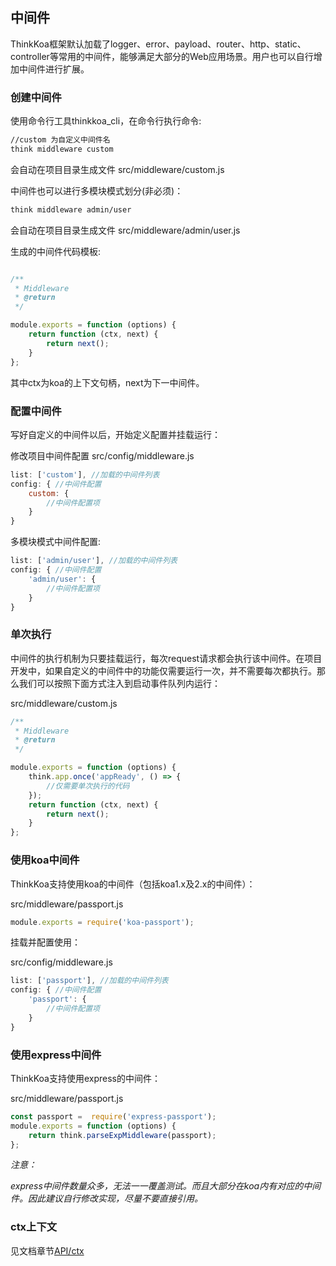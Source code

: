 ## 中间件

ThinkKoa框架默认加载了logger、error、payload、router、http、static、controller等常用的中间件，能够满足大部分的Web应用场景。用户也可以自行增加中间件进行扩展。

### 创建中间件

使用命令行工具thinkkoa_cli，在命令行执行命令:

```bash
//custom 为自定义中间件名
think middleware custom
```
会自动在项目目录生成文件 src/middleware/custom.js

中间件也可以进行多模块模式划分(非必须)：

```bash
think middleware admin/user
```
会自动在项目目录生成文件 src/middleware/admin/user.js

生成的中间件代码模板: 

```js

/**
 * Middleware
 * @return
 */

module.exports = function (options) {
    return function (ctx, next) {
        return next();
    }
};
```
其中ctx为koa的上下文句柄，next为下一中间件。

### 配置中间件
写好自定义的中间件以后，开始定义配置并挂载运行：

修改项目中间件配置 src/config/middleware.js

```js
list: ['custom'], //加载的中间件列表
config: { //中间件配置 
	custom: {
		//中间件配置项
	}
}

```
多模块模式中间件配置: 

```js
list: ['admin/user'], //加载的中间件列表
config: { //中间件配置 
	'admin/user': {
		//中间件配置项
	}
}

```

### 单次执行
中间件的执行机制为只要挂载运行，每次request请求都会执行该中间件。在项目开发中，如果自定义的中间件中的功能仅需要运行一次，并不需要每次都执行。那么我们可以按照下面方式注入到启动事件队列内运行：

src/middleware/custom.js

```js
/**
 * Middleware
 * @return
 */

module.exports = function (options) {
    think.app.once('appReady', () => {
        //仅需要单次执行的代码
    });
    return function (ctx, next) {
        return next();
    }
};

```

### 使用koa中间件

ThinkKoa支持使用koa的中间件（包括koa1.x及2.x的中间件）：

src/middleware/passport.js

```js
module.exports = require('koa-passport');

```
挂载并配置使用： 

src/config/middleware.js

```js
list: ['passport'], //加载的中间件列表
config: { //中间件配置 
	'passport': {
		//中间件配置项
	}
}
```

### 使用express中间件

ThinkKoa支持使用express的中间件：

src/middleware/passport.js

```js
const passport =  require('express-passport');
module.exports = function (options) {
    return think.parseExpMiddleware(passport);
};

```
*注意：*

*express中间件数量众多，无法一一覆盖测试。而且大部分在koa内有对应的中间件。因此建议自行修改实现，尽量不要直接引用。*

### ctx上下文
见文档章节[API/ctx](/doc/index/doc/ctx.jhtml)
